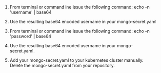 1) From terminal or command ine issue the following command:
    echo -n 'username' | base64
2) Use the resulting base64 encoded username in your mongo-secret.yaml

3) From terminal or command ine issue the following command:
   echo -n 'password' | base64

4) Use the resulting base64 encoded username in your mongo-secret.yaml. 

5) Add your mongo-secret.yaml to your kubernetes cluster manually.  Delete the mongo-secret.yaml from your repository.
